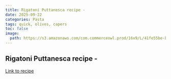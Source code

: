 ```yaml
---
title: Rigatoni Puttanesca recipe -
date: 2025-09-22
categories: Pasta
tags: quick, olives, capers
toc: false
image:
  path: https://s3.amazonaws.com/com.commerceowl.prod/16x9/L/41fe55be-b8d8-4ec5-941f-a5643e2313ba.jpeg
---
```


## Rigatoni Puttanesca recipe -



[Link to recipe](https://lavitapazza.commerceowl.com/recipe/rigatoni-puttanesca)

  